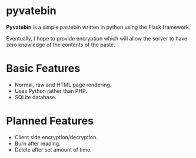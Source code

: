 # pyvatebin
**Pyvatebin** is a simple pastebin written in python using the Flask framework.

Eventually, I hope to provide encryption which will allow the server to have zero knowledge of the contents of the paste.

# Basic Features

* Normal, raw and HTML page rendering.
* Uses Python rather than PHP.
* SQLite database.

# Planned Features

* Client side encryption/decryption.
* Burn after reading.
* Delete after set amount of time.
